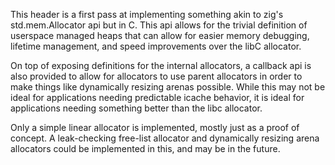 This header is a first pass at implementing something akin
to zig's std.mem.Allocator api but in C. This api allows for
the trivial definition of userspace managed heaps that can
allow for easier memory debugging, lifetime management, and
speed improvements over the libC allocator.

On top of exposing definitions for the internal allocators,
a callback api is also provided to allow for allocators to use
parent allocators in order to make things like dynamically
resizing arenas possible. While this may not be ideal for
applications needing predictable icache behavior, it is
ideal for applications needing something better than the
libc allocator.

Only a simple linear allocator is implemented, mostly
just as a proof of concept. A leak-checking
free-list allocator and dynamically resizing arena allocators
could be implemented in this, and may be in the future.
